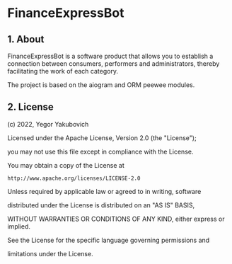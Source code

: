# FinanceExpressBot

## 1. About

FinanceExpressBot is a software product that allows you to establish a connection between consumers, performers and administrators, thereby facilitating the work of each category.

The project is based on the aiogram and ORM peewee modules.

## 2. License

(c) 2022, Yegor Yakubovich

Licensed under the Apache License, Version 2.0 (the "License");

you may not use this file except in compliance with the License.

You may obtain a copy of the License at

    http://www.apache.org/licenses/LICENSE-2.0

Unless required by applicable law or agreed to in writing, software

distributed under the License is distributed on an "AS IS" BASIS,

WITHOUT WARRANTIES OR CONDITIONS OF ANY KIND, either express or implied.

See the License for the specific language governing permissions and

limitations under the License.
